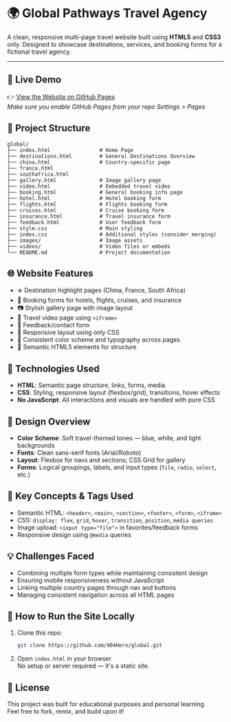 # 🌍 Global Pathways Travel Agency

A clean, responsive multi-page travel website built using **HTML5** and **CSS3** only. Designed to showcase destinations, services, and booking forms for a fictional travel agency.

---

## 🔗 Live Demo

👉 [View the Website on GitHub Pages](https://404Hero.github.io/global/)  
*Make sure you enable GitHub Pages from your repo Settings > Pages*

## 📁 Project Structure

```plaintext
global/
├── index.html                # Home Page
├── destinations.html         # General Destinations Overview
├── china.html                # Country-specific page
├── france.html
├── southafrica.html
├── gallery.html              # Image gallery page
├── video.html                # Embedded travel video
├── booking.html              # General booking info page
├── hotel.html                # Hotel booking form
├── flights.html              # Flights booking form
├── cruises.html              # Cruise booking form
├── insurance.html            # Travel insurance form
├── feedback.html             # User feedback form
├── style.css                 # Main styling
├── index.css                 # Additional styles (consider merging)
├── images/                   # Image assets
├── videos/                   # Video files or embeds
└── README.md                 # Project documentation
```

## 🌐 Website Features

- ✈️ Destination highlight pages (China, France, South Africa)
- 🏨 Booking forms for hotels, flights, cruises, and insurance
- 📷 Stylish gallery page with image layout
- 🎥 Travel video page using `<iframe>`
- 📩 Feedback/contact form
- 📱 Responsive layout using only CSS
- 🎨 Consistent color scheme and typography across pages
- 📂 Semantic HTML5 elements for structure

## 🧪 Technologies Used

- **HTML**: Semantic page structure, links, forms, media
- **CSS**: Styling, responsive layout (flexbox/grid), transitions, hover effects
- **No JavaScript**: All interactions and visuals are handled with pure CSS

## 🎨 Design Overview

- **Color Scheme**: Soft travel-themed tones — blue, white, and light backgrounds
- **Fonts**: Clean sans-serif fonts (Arial/Roboto)
- **Layout**: Flexbox for navs and sections; CSS Grid for gallery
- **Forms**: Logical groupings, labels, and input types (`file`, `radio`, `select`, etc.)

## 🧠 Key Concepts & Tags Used

- Semantic HTML: `<header>`, `<main>`, `<section>`, `<footer>`, `<form>`, `<iframe>`
- CSS: `display: flex`, `grid`, `hover`, `transition`, `position`, `media queries`
- Image upload: `<input type="file">` in favorites/feedback forms
- Responsive design using `@media` queries

## 💡 Challenges Faced

- Combining multiple form types while maintaining consistent design
- Ensuring mobile responsiveness without JavaScript
- Linking multiple country pages through nav and buttons
- Managing consistent navigation across all HTML pages

## 🚀 How to Run the Site Locally

1. Clone this repo:
   ```bash
   git clone https://github.com/404Hero/global.git
   ```
2. Open `index.html` in your browser.  
   No setup or server required — it's a static site.

## 📜 License

This project was built for educational purposes and personal learning.  
Feel free to fork, remix, and build upon it!
